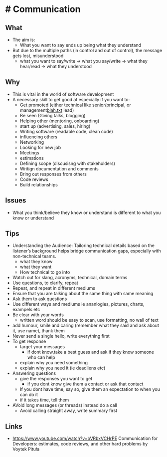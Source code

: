 # # Communication 

## What 

- The aim is:
  - What you want to say ends up being what they understand
- But due to the multiple paths (in control and out of control), the message gets lost, misunderstood
  - what you want to say/write -> what you say/write -> what they hear/read -> what they understood

## Why 
- This is vital in the world of software development
- A necessary skill to get good at especially if you want to:
  - Get promoted (either technical like senior/principal, or management[blah.txt](..%2F..%2F..%2F..%2FDownloads%2Fblah.txt) lead)
  - Be seen (Giving talks, blogging)
  - Helping other (mentoring, onboarding)
  - start up (advertising, sales, hiring)
  - Writing software (readable code, clean code)
  - influencing others
  - Networking
  - Looking for new job
  - Meetings 
  - estimations
  - Defining scope (discusisng with stakeholders)
  - Writign documentation and comments
  - Bring out responses from others
  - Code reviews
  - Build relationships

## Issues 

- What you think/believe they know or understand is different to what you know or understand

## Tips
- Understanding the Audience: Tailoring technical details based on the listener’s background helps bridge communication gaps, especially with non-technical teams.
  - what they know
  - what they want
  - How technical to go into 
- Watch out for slang, acronyms, technical, domain terms
- Use questions, to clarify, repeat
- Repeat, and repeat in different mediums
- Ensure that you are talking about the same thing with same meaning
- Ask them to ask questions
- Use different ways and mediums ie ananlogies, pictures, charts, exampels  etc
- Be clear with your words
  - written word should be easy to scan, use formatting, no wall of text
- add humour, smile and caring (remember what they said and ask about it, use name), thank them
- Never send a single hello, write everything first
- To get response
  - target your messages 
    - if dont know,take a best guess and ask if they know someone who can help
  - explain why you need something
  - explain why you need it (ie deadliens etc)
- Answering questions
  - give the responses you want to get 
    - if you dont know give them a contact or ask that contact
  - If you dont have time, say so, give them an expectation to when you can do it
  - if it takes time, tell them
- AVoid long messages (or threads) instead do a call
  - Avoid calling straight away, write summary first 

## Links 
- https://www.youtube.com/watch?v=bVRbxVCHrPE  Communication for Developers: estimates, code reviews, and other hard problems by Voytek Pituła 
